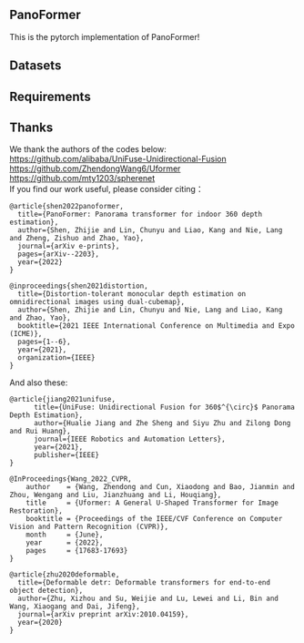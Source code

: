 ## PanoFormer
This is the pytorch implementation of PanoFormer!
## Datasets
## Requirements
## Thanks
We thank the authors of the codes below:  
https://github.com/alibaba/UniFuse-Unidirectional-Fusion  
https://github.com/ZhendongWang6/Uformer  
https://github.com/mty1203/spherenet  
If you find our work useful, please consider citing： 
```
@article{shen2022panoformer,
  title={PanoFormer: Panorama transformer for indoor 360 depth estimation},
  author={Shen, Zhijie and Lin, Chunyu and Liao, Kang and Nie, Lang and Zheng, Zishuo and Zhao, Yao},
  journal={arXiv e-prints},
  pages={arXiv--2203},
  year={2022}
}
```
```
@inproceedings{shen2021distortion,
  title={Distortion-tolerant monocular depth estimation on omnidirectional images using dual-cubemap},
  author={Shen, Zhijie and Lin, Chunyu and Nie, Lang and Liao, Kang and Zhao, Yao},
  booktitle={2021 IEEE International Conference on Multimedia and Expo (ICME)},
  pages={1--6},
  year={2021},
  organization={IEEE}
}
```
And also these:  
```
@article{jiang2021unifuse,
      title={UniFuse: Unidirectional Fusion for 360$^{\circ}$ Panorama Depth Estimation}, 
      author={Hualie Jiang and Zhe Sheng and Siyu Zhu and Zilong Dong and Rui Huang},
	  journal={IEEE Robotics and Automation Letters},
	  year={2021},
	  publisher={IEEE}
}
```
```
@InProceedings{Wang_2022_CVPR,
    author    = {Wang, Zhendong and Cun, Xiaodong and Bao, Jianmin and Zhou, Wengang and Liu, Jianzhuang and Li, Houqiang},
    title     = {Uformer: A General U-Shaped Transformer for Image Restoration},
    booktitle = {Proceedings of the IEEE/CVF Conference on Computer Vision and Pattern Recognition (CVPR)},
    month     = {June},
    year      = {2022},
    pages     = {17683-17693}
}
```
```
@article{zhu2020deformable,
  title={Deformable detr: Deformable transformers for end-to-end object detection},
  author={Zhu, Xizhou and Su, Weijie and Lu, Lewei and Li, Bin and Wang, Xiaogang and Dai, Jifeng},
  journal={arXiv preprint arXiv:2010.04159},
  year={2020}
}
```
